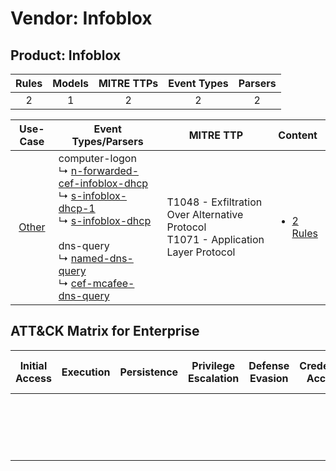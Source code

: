 Vendor: Infoblox
================
Product: Infoblox
-----------------
| Rules | Models | MITRE TTPs | Event Types | Parsers |
|:-----:|:------:|:----------:|:-----------:|:-------:|
|   2   |   1    |     2      |      2      |    2    |

|                Use-Case                | Event Types/Parsers                                                                                                                                                                                                                                                                                                                                                                                                       | MITRE TTP                                                                                | Content                                                                  |
|:--------------------------------------:| ------------------------------------------------------------------------------------------------------------------------------------------------------------------------------------------------------------------------------------------------------------------------------------------------------------------------------------------------------------------------------------------------------------------------- | ---------------------------------------------------------------------------------------- | ------------------------------------------------------------------------ |
| [Other](../../../UseCases/uc_other.md) |  computer-logon<br> ↳ [n-forwarded-cef-infoblox-dhcp](Parsers/parserContent_n-forwarded-cef-infoblox-dhcp.md)<br> ↳ [s-infoblox-dhcp-1](Parsers/parserContent_s-infoblox-dhcp-1.md)<br> ↳ [s-infoblox-dhcp](Parsers/parserContent_s-infoblox-dhcp.md)<br><br> dns-query<br> ↳ [named-dns-query](Parsers/parserContent_named-dns-query.md)<br> ↳ [cef-mcafee-dns-query](Parsers/parserContent_cef-mcafee-dns-query.md)<br> | T1048 - Exfiltration Over Alternative Protocol<br>T1071 - Application Layer Protocol<br> | [<ul><li>2 Rules</li></ul>](Rules_Models/r_m_infoblox_infoblox_Other.md) |

ATT&CK Matrix for Enterprise
----------------------------
| Initial Access | Execution | Persistence | Privilege Escalation | Defense Evasion | Credential Access | Discovery | Lateral Movement | Collection | Command and Control                                                             | Exfiltration                                                                                | Impact |
| -------------- | --------- | ----------- | -------------------- | --------------- | ----------------- | --------- | ---------------- | ---------- | ------------------------------------------------------------------------------- | ------------------------------------------------------------------------------------------- | ------ |
|                |           |             |                      |                 |                   |           |                  |            | [Application Layer Protocol](https://attack.mitre.org/techniques/T1071)<br><br> | [Exfiltration Over Alternative Protocol](https://attack.mitre.org/techniques/T1048)<br><br> |        |
